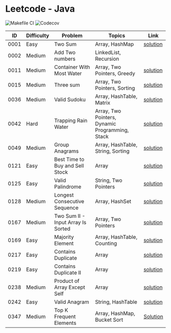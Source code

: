 # Leetcode - Java

![Makefile CI](https://github.com/dksifoua/leetcode/actions/workflows/makefile-ci.yaml/badge.svg)
![Codecov](https://img.shields.io/codecov/c/github/dksifoua/leetcode)

| ID   | Difficulty | Problem                            | Topics                                          | Link                                                       |
|------|------------|------------------------------------|-------------------------------------------------|------------------------------------------------------------|
| 0001 | Easy       | Two Sum                            | Array, HashMap                                  | [solution](./docs/0001-Two-Sum.md)                         |
| 0002 | Medium     | Add Two numbers                    | LinkedList, Recursion                           |                                                            |
| 0011 | Medium     | Container With Most Water          | Array, Two Pointers, Greedy                     | [solution](./docs/0011-Container-With-Most-Water.md)       |
| 0015 | Medium     | Three sum                          | Array, Two Pointers, Sorting                    | [solution](./docs/0015-Three-Sum.md)                       |
| 0036 | Medium     | Valid Sudoku                       | Array, HashTable, Matrix                        | [solution](./docs/0036-Valid-Sudoku.md)                    |
| 0042 | Hard       | Trapping Rain Water                | Array, Two Pointers, Dynamic Programming, Stack | [solution](./docs/0042-Trapping-Rain-Water.md)             |
| 0049 | Medium     | Group Anagrams                     | Array, HashTable, String, Sorting               | [solution](./docs/0049-Group-Anagrams.md )                 |
| 0121 | Easy       | Best Time to Buy and Sell Stock    | Array                                           | [solution](./docs/0121-Best-Time-to-Buy-and-Sell-Stock.md) |
| 0125 | Easy       | Valid Palindrome                   | String, Two Pointers                            | [solution](./docs/0125-Valid-Palindrome.md)                |       
| 0128 | Medium     | Longest Consecutive Sequence       | Array, HashSet                                  | [solution](./docs/0128-Longest-Consecutive-Sequence.md)    |
| 0167 | Medium     | Two Sum II - Input Array Is Sorted | Array, Two Pointers                             | [solution](./docs/0167-Two-Sum-II-Array-Is-Sorted.md)      |
| 0169 | Easy       | Majority Element                   | Array, HashTable, Counting                      | [solution](./docs/0169-Majority-Element.md)                |
| 0217 | Easy       | Contains Duplicate                 | Array                                           | [solution](./docs/0217-Contains-Duplicate.md)              |
| 0219 | Easy       | Contains Duplicate II              | Array                                           | [solution](./docs/0219-Contains-Duplicate-II.md)           |
| 0238 | Medium     | Product of Array Except Self       | Array                                           | [solution](./docs/0238-Product-Of-Array-Except-Self.md)    |
| 0242 | Easy       | Valid Anagram                      | String, HashTable                               | [solution](./docs/0242-Valid-Anagram.md)                   |   
| 0347 | Medium     | Top K Frequent Elements            | Array, HashMap, Bucket Sort                     | [Solution](./docs/0347-Top-K-Frequent-Elements.md)         |